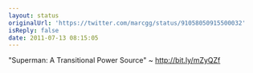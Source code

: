 ```yaml
---
layout: status
originalUrl: 'https://twitter.com/marcgg/status/91058050915500032'
isReply: false
date: 2011-07-13 08:15:05
---
```


"Superman: A Transitional Power Source" ~ http://bit.ly/mZyQZf
